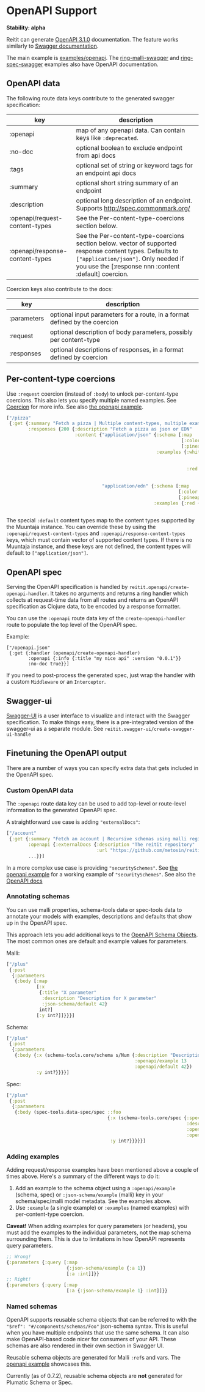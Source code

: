 # OpenAPI Support

**Stability: alpha**

Reitit can generate [OpenAPI 3.1.0](https://spec.openapis.org/oas/v3.1.0)
documentation. The feature works similarly to [Swagger documentation](swagger.md).

The main example is [examples/openapi](../../examples/openapi).
The
[ring-malli-swagger](../../examples/ring-malli-swagger)
and
[ring-spec-swagger](../../examples/ring-spec-swagger)
examples also
have OpenAPI documentation.

## OpenAPI data

The following route data keys contribute to the generated swagger specification:

| key            | description |
| ---------------|-------------|
| :openapi       | map of any openapi data. Can contain keys like `:deprecated`.
| :no-doc        | optional boolean to exclude endpoint from api docs
| :tags          | optional set of string or keyword tags for an endpoint api docs
| :summary       | optional short string summary of an endpoint
| :description   | optional long description of an endpoint. Supports http://spec.commonmark.org/
| :openapi/request-content-types | See the Per-content-type-coercions section below.
| :openapi/response-content-types |See the Per-content-type-coercions section below. vector of supported response content types. Defaults to `["application/json"]`. Only needed if you use the [:response nnn :content :default] coercion.

Coercion keys also contribute to the docs:

| key           | description |
| --------------|-------------|
| :parameters   | optional input parameters for a route, in a format defined by the coercion
| :request      | optional description of body parameters, possibly per content-type
| :responses    | optional descriptions of responses, in a format defined by coercion


## Per-content-type coercions

Use `:request` coercion (instead of `:body`) to unlock
per-content-type coercions. This also lets you specify multiple named
examples. See [Coercion](coercion.md) for more info. See also [the
openapi example](../../examples/openapi).

```clj
["/pizza"
 {:get {:summary "Fetch a pizza | Multiple content-types, multiple examples"
        :responses {200 {:description "Fetch a pizza as json or EDN"
                         :content {"application/json" {:schema [:map
                                                                [:color :keyword]
                                                                [:pineapple :boolean]]
                                                       :examples {:white {:description "White pizza with pineapple"
                                                                          :value {:color :white
                                                                                  :pineapple true}}
                                                                  :red {:description "Red pizza"
                                                                        :value {:color :red
                                                                                :pineapple false}}}}
                                   "application/edn" {:schema [:map
                                                               [:color :keyword]
                                                               [:pineapple :boolean]]
                                                      :examples {:red {:description "Red pizza with pineapple"
                                                                       :value (pr-str {:color :red :pineapple true})}}}}}}
```

The special `:default` content types map to the content types supported by the Muuntaja
instance. You can override these by using the `:openapi/request-content-types`
and `:openapi/response-content-types` keys, which must contain vector of
supported content types. If there is no Muuntaja instance, and these keys are
not defined, the content types will default to `["application/json"]`.

## OpenAPI spec

Serving the OpenAPI specification is handled by
`reitit.openapi/create-openapi-handler`. It takes no arguments and returns a
ring handler which collects at request-time data from all routes and returns an
OpenAPI specification as Clojure data, to be encoded by a response formatter.

You can use the `:openapi` route data key of the `create-openapi-handler` route
to populate the top level of the OpenAPI spec.

Example:

```
["/openapi.json"
 {:get {:handler (openapi/create-openapi-handler)
        :openapi {:info {:title "my nice api" :version "0.0.1"}}
        :no-doc true}}]
```

If you need to post-process the generated spec, just wrap the handler with a custom `Middleware` or an `Interceptor`.

## Swagger-ui

[Swagger-UI](https://github.com/swagger-api/swagger-ui) is a user interface to visualize and interact with the Swagger specification. To make things easy, there is a pre-integrated version of the swagger-ui as a separate module. See `reitit.swagger-ui/create-swagger-ui-handle`

## Finetuning the OpenAPI output

There are a number of ways you can specify extra data that gets
included in the OpenAPI spec.

### Custom OpenAPI data

The `:openapi` route data key can be used to add top-level or
route-level information to the generated OpenAPI spec.

A straightforward use case is adding `"externalDocs"`:

```clj
["/account"
 {:get {:summary "Fetch an account | Recursive schemas using malli registry, link to external docs"
        :openapi {:externalDocs {:description "The reitit repository"
                                 :url "https://github.com/metosin/reitit"}}
        ...}}]
```

In a more complex use case is providing `"securitySchemes"`. See
[the openapi example](../../examples/openapi) for a working example of
`"securitySchemes"`. See also the
[OpenAPI docs](https://spec.openapis.org/oas/v3.1.0.html#security-scheme-object)

### Annotating schemas

You can use malli properties, schema-tools data or spec-tools data to
annotate your models with examples, descriptions and defaults that
show up in the OpenAPI spec.

This approach lets you add additional keys to the
[OpenAPI Schema Objects](https://spec.openapis.org/oas/v3.1.0.html#schema-object).
The most common ones are default and example values for parameters.

Malli:

```clj
["/plus"
 {:post
  {:parameters
   {:body [:map
           [:x
            {:title "X parameter"
             :description "Description for X parameter"
             :json-schema/default 42}
            int?]
           [:y int?]]}}}]
```

Schema:

```clj
["/plus"
 {:post
  {:parameters
   {:body {:x (schema-tools.core/schema s/Num {:description "Description for X parameter"
                                               :openapi/example 13
                                               :openapi/default 42})
           :y int?}}}}]
```

Spec:

```clj
["/plus"
 {:post
  {:parameters
   {:body (spec-tools.data-spec/spec ::foo
                                     {:x (schema-tools.core/spec {:spec int?
                                                                  :description "Description for X parameter"
                                                                  :openapi/example 13
                                                                  :openapi/default 42})
                                      :y int?}}}}}]
```

### Adding examples

Adding request/response examples have been mentioned above a couple of times
above. Here's a summary of the different ways to do it:

1. Add an example to the schema object using a `:openapi/example`
   (schema, spec) or `:json-schema/example` (malli) key in your
   schema/spec/malli model metadata. See the examples above.
2. Use `:example` (a single example) or `:examples` (named examples)
   with per-content-type coercion.

**Caveat!** When adding examples for query parameters (or headers),
you must add the examples to the individual parameters, not the map
schema surrounding them. This is due to limitations in how OpenAPI
represents query parameters.

```clj
;; Wrong!
{:parameters {:query [:map
                      {:json-schema/example {:a 1}}
                      [:a :int]]}}
;; Right!
{:parameters {:query [:map
                      [:a {:json-schema/example 1} :int]]}}
```

### Named schemas

OpenAPI supports reusable schema objects that can be referred to with
the `"$ref": "#/components/schemas/Foo"` json-schema syntax. This is
useful when you have multiple endpoints that use the same schema. It
can also make OpenAPI-based code nicer for consumers of your API.
These schemas are also rendered in their own section in Swagger UI.

Reusable schema objects are generated for Malli `:ref`s and vars. The
[openapi example](../../examples/openapi) showcases this.

Currently (as of 0.7.2), reusable schema objects are **not** generated
for Plumatic Schema or Spec.
